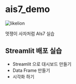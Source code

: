 # ais7_demo
![likelion](https://user-images.githubusercontent.com/114058969/196314780-10d0daff-4fcd-47ee-95a5-9e735c77077a.png)

멋쟁이 사자처럼 AIs7 실습

## Streamlit 배포 실습
* Streamlit 으로 대시보드 만들기
* Data Frame 만들기
* 시각화 하기

